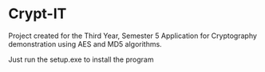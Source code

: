 # Crypt-IT

Project created for the Third Year, Semester 5
Application for Cryptography demonstration using AES and MD5 algorithms.

Just run the setup.exe to install the program
